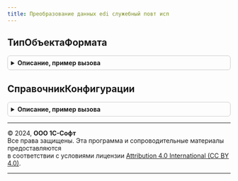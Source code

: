 ```yaml
---
title: Преобразование данных edi служебный повт исп
---
```



## ТипОбъектаФормата
<details style="margin: 1em 0; padding: 0.5em; border: 1px solid #ccc; border-radius: 6px;">

<summary style="font-weight: bold; cursor: pointer;">Описание, пример вызова</summary>

```bsl

Функция ТипОбъектаФормата(Знач ИмяОбъектаФормата, Знач ПространствоИмен) Экспорт
```

Пример вызова
```bsl
Результат = ПреобразованиеДанныхEDIСлужебныйПовтИсп.ТипОбъектаФормата(ИмяОбъектаФормата, ПространствоИмен) 
```
</details>

## СправочникКонфигурации
<details style="margin: 1em 0; padding: 0.5em; border: 1px solid #ccc; border-radius: 6px;">

<summary style="font-weight: bold; cursor: pointer;">Описание, пример вызова</summary>

```bsl

Функция СправочникКонфигурации(Знач ИмяСправочника) Экспорт
```

Пример вызова
```bsl
Результат = ПреобразованиеДанныхEDIСлужебныйПовтИсп.СправочникКонфигурации(ИмяСправочника) 
```
</details>

---

© 2024, **ООО 1С-Софт**  
Все права защищены. Эта программа и сопроводительные материалы предоставляются  
в соответствии с условиями лицензии [Attribution 4.0 International (CC BY 4.0)](https://creativecommons.org/licenses/by/4.0/legalcode).

---
